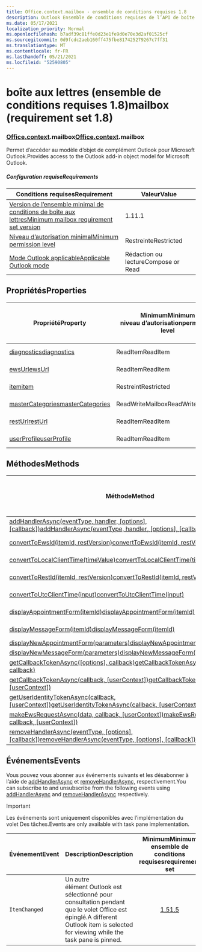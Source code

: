 ```yaml
---
title: Office.context.mailbox - ensemble de conditions requises 1.8
description: Outlook Ensemble de conditions requises de l’API de boîte aux lettres version 1.8 du modèle objet Mailbox.
ms.date: 05/17/2021
localization_priority: Normal
ms.openlocfilehash: b7adf39c81ffe0d23e1fe9d0e70e3d2af01525cf
ms.sourcegitcommit: 0d9fcdc2aeb160ff475fbe817425279267c7ff31
ms.translationtype: MT
ms.contentlocale: fr-FR
ms.lasthandoff: 05/21/2021
ms.locfileid: "52590805"
---
```

# <a name="mailbox-requirement-set-18"></a><span data-ttu-id="1bb28-103">boîte aux lettres (ensemble de conditions requises 1.8)</span><span class="sxs-lookup"><span data-stu-id="1bb28-103">mailbox (requirement set 1.8)</span></span>

### <a name="officecontextmailbox"></a><span data-ttu-id="1bb28-104">[Office](office.md)[.context](office.context.md).mailbox</span><span class="sxs-lookup"><span data-stu-id="1bb28-104">[Office](office.md)[.context](office.context.md).mailbox</span></span>

<span data-ttu-id="1bb28-105">Permet d’accéder au modèle d’objet de complément Outlook pour Microsoft Outlook.</span><span class="sxs-lookup"><span data-stu-id="1bb28-105">Provides access to the Outlook add-in object model for Microsoft Outlook.</span></span>

##### <a name="requirements"></a><span data-ttu-id="1bb28-106">Configuration requise</span><span class="sxs-lookup"><span data-stu-id="1bb28-106">Requirements</span></span>

|<span data-ttu-id="1bb28-107">Conditions requises</span><span class="sxs-lookup"><span data-stu-id="1bb28-107">Requirement</span></span>| <span data-ttu-id="1bb28-108">Valeur</span><span class="sxs-lookup"><span data-stu-id="1bb28-108">Value</span></span>|
|---|---|
|[<span data-ttu-id="1bb28-109">Version de l’ensemble minimal de conditions de boîte aux lettres</span><span class="sxs-lookup"><span data-stu-id="1bb28-109">Minimum mailbox requirement set version</span></span>](../../requirement-sets/outlook-api-requirement-sets.md)| <span data-ttu-id="1bb28-110">1.1</span><span class="sxs-lookup"><span data-stu-id="1bb28-110">1.1</span></span>|
|[<span data-ttu-id="1bb28-111">Niveau d’autorisation minimal</span><span class="sxs-lookup"><span data-stu-id="1bb28-111">Minimum permission level</span></span>](../../../outlook/understanding-outlook-add-in-permissions.md)| <span data-ttu-id="1bb28-112">Restreinte</span><span class="sxs-lookup"><span data-stu-id="1bb28-112">Restricted</span></span>|
|[<span data-ttu-id="1bb28-113">Mode Outlook applicable</span><span class="sxs-lookup"><span data-stu-id="1bb28-113">Applicable Outlook mode</span></span>](../../../outlook/outlook-add-ins-overview.md#extension-points)| <span data-ttu-id="1bb28-114">Rédaction ou lecture</span><span class="sxs-lookup"><span data-stu-id="1bb28-114">Compose or Read</span></span>|

## <a name="properties"></a><span data-ttu-id="1bb28-115">Propriétés</span><span class="sxs-lookup"><span data-stu-id="1bb28-115">Properties</span></span>

| <span data-ttu-id="1bb28-116">Propriété</span><span class="sxs-lookup"><span data-stu-id="1bb28-116">Property</span></span> | <span data-ttu-id="1bb28-117">Minimum</span><span class="sxs-lookup"><span data-stu-id="1bb28-117">Minimum</span></span><br><span data-ttu-id="1bb28-118">niveau d’autorisation</span><span class="sxs-lookup"><span data-stu-id="1bb28-118">permission level</span></span> | <span data-ttu-id="1bb28-119">Modes</span><span class="sxs-lookup"><span data-stu-id="1bb28-119">Modes</span></span> | <span data-ttu-id="1bb28-120">Type de retour</span><span class="sxs-lookup"><span data-stu-id="1bb28-120">Return type</span></span> | <span data-ttu-id="1bb28-121">Minimum</span><span class="sxs-lookup"><span data-stu-id="1bb28-121">Minimum</span></span><br><span data-ttu-id="1bb28-122">ensemble de conditions requises</span><span class="sxs-lookup"><span data-stu-id="1bb28-122">requirement set</span></span> |
|---|---|---|---|:---:|
| [<span data-ttu-id="1bb28-123">diagnostics</span><span class="sxs-lookup"><span data-stu-id="1bb28-123">diagnostics</span></span>](/javascript/api/outlook/office.mailbox?view=outlook-js-1.8&preserve-view=true#diagnostics) | <span data-ttu-id="1bb28-124">ReadItem</span><span class="sxs-lookup"><span data-stu-id="1bb28-124">ReadItem</span></span> | <span data-ttu-id="1bb28-125">Composition</span><span class="sxs-lookup"><span data-stu-id="1bb28-125">Compose</span></span><br><span data-ttu-id="1bb28-126">Lire</span><span class="sxs-lookup"><span data-stu-id="1bb28-126">Read</span></span> | [<span data-ttu-id="1bb28-127">Diagnostics</span><span class="sxs-lookup"><span data-stu-id="1bb28-127">Diagnostics</span></span>](/javascript/api/outlook/office.diagnostics?view=outlook-js-1.8&preserve-view=true) | [<span data-ttu-id="1bb28-128">1.1</span><span class="sxs-lookup"><span data-stu-id="1bb28-128">1.1</span></span>](../requirement-set-1.1/outlook-requirement-set-1.1.md) |
| [<span data-ttu-id="1bb28-129">ewsUrl</span><span class="sxs-lookup"><span data-stu-id="1bb28-129">ewsUrl</span></span>](/javascript/api/outlook/office.mailbox?view=outlook-js-1.8&preserve-view=true#ewsurl) | <span data-ttu-id="1bb28-130">ReadItem</span><span class="sxs-lookup"><span data-stu-id="1bb28-130">ReadItem</span></span> | <span data-ttu-id="1bb28-131">Composition</span><span class="sxs-lookup"><span data-stu-id="1bb28-131">Compose</span></span><br><span data-ttu-id="1bb28-132">Lire</span><span class="sxs-lookup"><span data-stu-id="1bb28-132">Read</span></span> | <span data-ttu-id="1bb28-133">Chaîne</span><span class="sxs-lookup"><span data-stu-id="1bb28-133">String</span></span> | [<span data-ttu-id="1bb28-134">1.1</span><span class="sxs-lookup"><span data-stu-id="1bb28-134">1.1</span></span>](../requirement-set-1.1/outlook-requirement-set-1.1.md) |
| [<span data-ttu-id="1bb28-135">item</span><span class="sxs-lookup"><span data-stu-id="1bb28-135">item</span></span>](office.context.mailbox.item.md) | <span data-ttu-id="1bb28-136">Restreint</span><span class="sxs-lookup"><span data-stu-id="1bb28-136">Restricted</span></span> | <span data-ttu-id="1bb28-137">Composition</span><span class="sxs-lookup"><span data-stu-id="1bb28-137">Compose</span></span><br><span data-ttu-id="1bb28-138">Lire</span><span class="sxs-lookup"><span data-stu-id="1bb28-138">Read</span></span> | [<span data-ttu-id="1bb28-139">Élément</span><span class="sxs-lookup"><span data-stu-id="1bb28-139">Item</span></span>](/javascript/api/outlook/office.item?view=outlook-js-1.8&preserve-view=true) | [<span data-ttu-id="1bb28-140">1.1</span><span class="sxs-lookup"><span data-stu-id="1bb28-140">1.1</span></span>](../requirement-set-1.1/outlook-requirement-set-1.1.md) |
| [<span data-ttu-id="1bb28-141">masterCategories</span><span class="sxs-lookup"><span data-stu-id="1bb28-141">masterCategories</span></span>](/javascript/api/outlook/office.mailbox?view=outlook-js-1.8&preserve-view=true#mastercategories) | <span data-ttu-id="1bb28-142">ReadWriteMailbox</span><span class="sxs-lookup"><span data-stu-id="1bb28-142">ReadWriteMailbox</span></span> | <span data-ttu-id="1bb28-143">Composition</span><span class="sxs-lookup"><span data-stu-id="1bb28-143">Compose</span></span><br><span data-ttu-id="1bb28-144">Lire</span><span class="sxs-lookup"><span data-stu-id="1bb28-144">Read</span></span> | [<span data-ttu-id="1bb28-145">Catégoriesmaître</span><span class="sxs-lookup"><span data-stu-id="1bb28-145">MasterCategories</span></span>](/javascript/api/outlook/office.mastercategories?view=outlook-js-1.8&preserve-view=true) | [<span data-ttu-id="1bb28-146">1.8</span><span class="sxs-lookup"><span data-stu-id="1bb28-146">1.8</span></span>](../requirement-set-1.8/outlook-requirement-set-1.8.md) |
| [<span data-ttu-id="1bb28-147">restUrl</span><span class="sxs-lookup"><span data-stu-id="1bb28-147">restUrl</span></span>](/javascript/api/outlook/office.mailbox?view=outlook-js-1.8&preserve-view=true#resturl) | <span data-ttu-id="1bb28-148">ReadItem</span><span class="sxs-lookup"><span data-stu-id="1bb28-148">ReadItem</span></span> | <span data-ttu-id="1bb28-149">Composition</span><span class="sxs-lookup"><span data-stu-id="1bb28-149">Compose</span></span><br><span data-ttu-id="1bb28-150">Lire</span><span class="sxs-lookup"><span data-stu-id="1bb28-150">Read</span></span> | <span data-ttu-id="1bb28-151">Chaîne</span><span class="sxs-lookup"><span data-stu-id="1bb28-151">String</span></span> | [<span data-ttu-id="1bb28-152">1.5</span><span class="sxs-lookup"><span data-stu-id="1bb28-152">1.5</span></span>](../requirement-set-1.5/outlook-requirement-set-1.5.md) |
| [<span data-ttu-id="1bb28-153">userProfile</span><span class="sxs-lookup"><span data-stu-id="1bb28-153">userProfile</span></span>](/javascript/api/outlook/office.mailbox?view=outlook-js-1.8&preserve-view=true#userprofile) | <span data-ttu-id="1bb28-154">ReadItem</span><span class="sxs-lookup"><span data-stu-id="1bb28-154">ReadItem</span></span> | <span data-ttu-id="1bb28-155">Composition</span><span class="sxs-lookup"><span data-stu-id="1bb28-155">Compose</span></span><br><span data-ttu-id="1bb28-156">Lire</span><span class="sxs-lookup"><span data-stu-id="1bb28-156">Read</span></span> | [<span data-ttu-id="1bb28-157">UserProfile</span><span class="sxs-lookup"><span data-stu-id="1bb28-157">UserProfile</span></span>](/javascript/api/outlook/office.userprofile?view=outlook-js-1.8&preserve-view=true) | [<span data-ttu-id="1bb28-158">1.1</span><span class="sxs-lookup"><span data-stu-id="1bb28-158">1.1</span></span>](../requirement-set-1.1/outlook-requirement-set-1.1.md) |

## <a name="methods"></a><span data-ttu-id="1bb28-159">Méthodes</span><span class="sxs-lookup"><span data-stu-id="1bb28-159">Methods</span></span>

| <span data-ttu-id="1bb28-160">Méthode</span><span class="sxs-lookup"><span data-stu-id="1bb28-160">Method</span></span> | <span data-ttu-id="1bb28-161">Minimum</span><span class="sxs-lookup"><span data-stu-id="1bb28-161">Minimum</span></span><br><span data-ttu-id="1bb28-162">niveau d’autorisation</span><span class="sxs-lookup"><span data-stu-id="1bb28-162">permission level</span></span> | <span data-ttu-id="1bb28-163">Modes</span><span class="sxs-lookup"><span data-stu-id="1bb28-163">Modes</span></span> | <span data-ttu-id="1bb28-164">Minimum</span><span class="sxs-lookup"><span data-stu-id="1bb28-164">Minimum</span></span><br><span data-ttu-id="1bb28-165">ensemble de conditions requises</span><span class="sxs-lookup"><span data-stu-id="1bb28-165">requirement set</span></span> |
|---|---|---|:---:|
| <span data-ttu-id="1bb28-166">[addHandlerAsync(eventType, handler, [options], [callback])](/javascript/api/outlook/office.mailbox?view=outlook-js-1.8&preserve-view=true#addhandlerasync-eventtype--handler--options--callback-)</span><span class="sxs-lookup"><span data-stu-id="1bb28-166">[addHandlerAsync(eventType, handler, [options], [callback])](/javascript/api/outlook/office.mailbox?view=outlook-js-1.8&preserve-view=true#addhandlerasync-eventtype--handler--options--callback-)</span></span> | <span data-ttu-id="1bb28-167">ReadItem</span><span class="sxs-lookup"><span data-stu-id="1bb28-167">ReadItem</span></span> | <span data-ttu-id="1bb28-168">Composition</span><span class="sxs-lookup"><span data-stu-id="1bb28-168">Compose</span></span><br><span data-ttu-id="1bb28-169">Lire</span><span class="sxs-lookup"><span data-stu-id="1bb28-169">Read</span></span> | [<span data-ttu-id="1bb28-170">1.5</span><span class="sxs-lookup"><span data-stu-id="1bb28-170">1.5</span></span>](../requirement-set-1.5/outlook-requirement-set-1.5.md) |
| [<span data-ttu-id="1bb28-171">convertToEwsId(itemId, restVersion)</span><span class="sxs-lookup"><span data-stu-id="1bb28-171">convertToEwsId(itemId, restVersion)</span></span>](/javascript/api/outlook/office.mailbox?view=outlook-js-1.8&preserve-view=true#converttoewsid-itemid--restversion-) | <span data-ttu-id="1bb28-172">Restreint</span><span class="sxs-lookup"><span data-stu-id="1bb28-172">Restricted</span></span> | <span data-ttu-id="1bb28-173">Composition</span><span class="sxs-lookup"><span data-stu-id="1bb28-173">Compose</span></span><br><span data-ttu-id="1bb28-174">Lire</span><span class="sxs-lookup"><span data-stu-id="1bb28-174">Read</span></span> | [<span data-ttu-id="1bb28-175">1.3</span><span class="sxs-lookup"><span data-stu-id="1bb28-175">1.3</span></span>](../requirement-set-1.3/outlook-requirement-set-1.3.md) |
| [<span data-ttu-id="1bb28-176">convertToLocalClientTime(timeValue)</span><span class="sxs-lookup"><span data-stu-id="1bb28-176">convertToLocalClientTime(timeValue)</span></span>](/javascript/api/outlook/office.mailbox?view=outlook-js-1.8&preserve-view=true#converttolocalclienttime-timevalue-) | <span data-ttu-id="1bb28-177">ReadItem</span><span class="sxs-lookup"><span data-stu-id="1bb28-177">ReadItem</span></span> | <span data-ttu-id="1bb28-178">Composition</span><span class="sxs-lookup"><span data-stu-id="1bb28-178">Compose</span></span><br><span data-ttu-id="1bb28-179">Lire</span><span class="sxs-lookup"><span data-stu-id="1bb28-179">Read</span></span> | [<span data-ttu-id="1bb28-180">1.1</span><span class="sxs-lookup"><span data-stu-id="1bb28-180">1.1</span></span>](../requirement-set-1.1/outlook-requirement-set-1.1.md) |
| [<span data-ttu-id="1bb28-181">convertToRestId(itemId, restVersion)</span><span class="sxs-lookup"><span data-stu-id="1bb28-181">convertToRestId(itemId, restVersion)</span></span>](/javascript/api/outlook/office.mailbox?view=outlook-js-1.8&preserve-view=true#converttorestid-itemid--restversion-) | <span data-ttu-id="1bb28-182">Restreint</span><span class="sxs-lookup"><span data-stu-id="1bb28-182">Restricted</span></span> | <span data-ttu-id="1bb28-183">Composition</span><span class="sxs-lookup"><span data-stu-id="1bb28-183">Compose</span></span><br><span data-ttu-id="1bb28-184">Lire</span><span class="sxs-lookup"><span data-stu-id="1bb28-184">Read</span></span> | [<span data-ttu-id="1bb28-185">1.3</span><span class="sxs-lookup"><span data-stu-id="1bb28-185">1.3</span></span>](../requirement-set-1.3/outlook-requirement-set-1.3.md) |
| [<span data-ttu-id="1bb28-186">convertToUtcClientTime(input)</span><span class="sxs-lookup"><span data-stu-id="1bb28-186">convertToUtcClientTime(input)</span></span>](/javascript/api/outlook/office.mailbox?view=outlook-js-1.8&preserve-view=true#converttoutcclienttime-input-) | <span data-ttu-id="1bb28-187">ReadItem</span><span class="sxs-lookup"><span data-stu-id="1bb28-187">ReadItem</span></span> | <span data-ttu-id="1bb28-188">Composition</span><span class="sxs-lookup"><span data-stu-id="1bb28-188">Compose</span></span><br><span data-ttu-id="1bb28-189">Lire</span><span class="sxs-lookup"><span data-stu-id="1bb28-189">Read</span></span> | [<span data-ttu-id="1bb28-190">1.1</span><span class="sxs-lookup"><span data-stu-id="1bb28-190">1.1</span></span>](../requirement-set-1.1/outlook-requirement-set-1.1.md) |
| [<span data-ttu-id="1bb28-191">displayAppointmentForm(itemId)</span><span class="sxs-lookup"><span data-stu-id="1bb28-191">displayAppointmentForm(itemId)</span></span>](/javascript/api/outlook/office.mailbox?view=outlook-js-1.8&preserve-view=true#displayappointmentform-itemid-) | <span data-ttu-id="1bb28-192">ReadItem</span><span class="sxs-lookup"><span data-stu-id="1bb28-192">ReadItem</span></span> | <span data-ttu-id="1bb28-193">Composition</span><span class="sxs-lookup"><span data-stu-id="1bb28-193">Compose</span></span><br><span data-ttu-id="1bb28-194">Lire</span><span class="sxs-lookup"><span data-stu-id="1bb28-194">Read</span></span> | [<span data-ttu-id="1bb28-195">1.1</span><span class="sxs-lookup"><span data-stu-id="1bb28-195">1.1</span></span>](../requirement-set-1.1/outlook-requirement-set-1.1.md) |
| [<span data-ttu-id="1bb28-196">displayMessageForm(itemId)</span><span class="sxs-lookup"><span data-stu-id="1bb28-196">displayMessageForm(itemId)</span></span>](/javascript/api/outlook/office.mailbox?view=outlook-js-1.8&preserve-view=true#displaymessageform-itemid-) | <span data-ttu-id="1bb28-197">ReadItem</span><span class="sxs-lookup"><span data-stu-id="1bb28-197">ReadItem</span></span> | <span data-ttu-id="1bb28-198">Composition</span><span class="sxs-lookup"><span data-stu-id="1bb28-198">Compose</span></span><br><span data-ttu-id="1bb28-199">Lire</span><span class="sxs-lookup"><span data-stu-id="1bb28-199">Read</span></span> | [<span data-ttu-id="1bb28-200">1.1</span><span class="sxs-lookup"><span data-stu-id="1bb28-200">1.1</span></span>](../requirement-set-1.1/outlook-requirement-set-1.1.md) |
| [<span data-ttu-id="1bb28-201">displayNewAppointmentForm(parameters)</span><span class="sxs-lookup"><span data-stu-id="1bb28-201">displayNewAppointmentForm(parameters)</span></span>](/javascript/api/outlook/office.mailbox?view=outlook-js-1.8&preserve-view=true#displaynewappointmentform-parameters-) | <span data-ttu-id="1bb28-202">ReadItem</span><span class="sxs-lookup"><span data-stu-id="1bb28-202">ReadItem</span></span> | <span data-ttu-id="1bb28-203">Lire</span><span class="sxs-lookup"><span data-stu-id="1bb28-203">Read</span></span> | [<span data-ttu-id="1bb28-204">1.1</span><span class="sxs-lookup"><span data-stu-id="1bb28-204">1.1</span></span>](../requirement-set-1.1/outlook-requirement-set-1.1.md) |
| [<span data-ttu-id="1bb28-205">displayNewMessageForm(parameters)</span><span class="sxs-lookup"><span data-stu-id="1bb28-205">displayNewMessageForm(parameters)</span></span>](/javascript/api/outlook/office.mailbox?view=outlook-js-1.8&preserve-view=true#displaynewmessageform-parameters-) | <span data-ttu-id="1bb28-206">ReadItem</span><span class="sxs-lookup"><span data-stu-id="1bb28-206">ReadItem</span></span> | <span data-ttu-id="1bb28-207">Lire</span><span class="sxs-lookup"><span data-stu-id="1bb28-207">Read</span></span> | [<span data-ttu-id="1bb28-208">1.6</span><span class="sxs-lookup"><span data-stu-id="1bb28-208">1.6</span></span>](../requirement-set-1.6/outlook-requirement-set-1.6.md) |
| <span data-ttu-id="1bb28-209">[getCallbackTokenAsync([options], callback)](/javascript/api/outlook/office.mailbox?view=outlook-js-1.8&preserve-view=true#getcallbacktokenasync-options--callback-)</span><span class="sxs-lookup"><span data-stu-id="1bb28-209">[getCallbackTokenAsync([options], callback)](/javascript/api/outlook/office.mailbox?view=outlook-js-1.8&preserve-view=true#getcallbacktokenasync-options--callback-)</span></span> | <span data-ttu-id="1bb28-210">ReadItem</span><span class="sxs-lookup"><span data-stu-id="1bb28-210">ReadItem</span></span> | <span data-ttu-id="1bb28-211">Composition</span><span class="sxs-lookup"><span data-stu-id="1bb28-211">Compose</span></span><br><span data-ttu-id="1bb28-212">Lire</span><span class="sxs-lookup"><span data-stu-id="1bb28-212">Read</span></span> | [<span data-ttu-id="1bb28-213">1.5</span><span class="sxs-lookup"><span data-stu-id="1bb28-213">1.5</span></span>](../requirement-set-1.5/outlook-requirement-set-1.5.md) |
| <span data-ttu-id="1bb28-214">[getCallbackTokenAsync(callback, [userContext])](/javascript/api/outlook/office.mailbox?view=outlook-js-1.8&preserve-view=true#getcallbacktokenasync-callback--usercontext-)</span><span class="sxs-lookup"><span data-stu-id="1bb28-214">[getCallbackTokenAsync(callback, [userContext])](/javascript/api/outlook/office.mailbox?view=outlook-js-1.8&preserve-view=true#getcallbacktokenasync-callback--usercontext-)</span></span> | <span data-ttu-id="1bb28-215">ReadItem</span><span class="sxs-lookup"><span data-stu-id="1bb28-215">ReadItem</span></span> | <span data-ttu-id="1bb28-216">Composition</span><span class="sxs-lookup"><span data-stu-id="1bb28-216">Compose</span></span><br><span data-ttu-id="1bb28-217">Lire</span><span class="sxs-lookup"><span data-stu-id="1bb28-217">Read</span></span> | [<span data-ttu-id="1bb28-218">1.3</span><span class="sxs-lookup"><span data-stu-id="1bb28-218">1.3</span></span>](../requirement-set-1.3/outlook-requirement-set-1.3.md)<br>[<span data-ttu-id="1bb28-219">1.1</span><span class="sxs-lookup"><span data-stu-id="1bb28-219">1.1</span></span>](../requirement-set-1.1/outlook-requirement-set-1.1.md) |
| <span data-ttu-id="1bb28-220">[getUserIdentityTokenAsync(callback, [userContext])](/javascript/api/outlook/office.mailbox?view=outlook-js-1.8&preserve-view=true#getuseridentitytokenasync-callback--usercontext-)</span><span class="sxs-lookup"><span data-stu-id="1bb28-220">[getUserIdentityTokenAsync(callback, [userContext])](/javascript/api/outlook/office.mailbox?view=outlook-js-1.8&preserve-view=true#getuseridentitytokenasync-callback--usercontext-)</span></span> | <span data-ttu-id="1bb28-221">ReadItem</span><span class="sxs-lookup"><span data-stu-id="1bb28-221">ReadItem</span></span> | <span data-ttu-id="1bb28-222">Composition</span><span class="sxs-lookup"><span data-stu-id="1bb28-222">Compose</span></span><br><span data-ttu-id="1bb28-223">Lire</span><span class="sxs-lookup"><span data-stu-id="1bb28-223">Read</span></span> | [<span data-ttu-id="1bb28-224">1.1</span><span class="sxs-lookup"><span data-stu-id="1bb28-224">1.1</span></span>](../requirement-set-1.1/outlook-requirement-set-1.1.md) |
| <span data-ttu-id="1bb28-225">[makeEwsRequestAsync(data, callback, [userContext])](/javascript/api/outlook/office.mailbox?view=outlook-js-1.8&preserve-view=true#makeewsrequestasync-data--callback--usercontext-)</span><span class="sxs-lookup"><span data-stu-id="1bb28-225">[makeEwsRequestAsync(data, callback, [userContext])](/javascript/api/outlook/office.mailbox?view=outlook-js-1.8&preserve-view=true#makeewsrequestasync-data--callback--usercontext-)</span></span> | <span data-ttu-id="1bb28-226">ReadWriteMailbox</span><span class="sxs-lookup"><span data-stu-id="1bb28-226">ReadWriteMailbox</span></span> | <span data-ttu-id="1bb28-227">Composition</span><span class="sxs-lookup"><span data-stu-id="1bb28-227">Compose</span></span><br><span data-ttu-id="1bb28-228">Lire</span><span class="sxs-lookup"><span data-stu-id="1bb28-228">Read</span></span> | [<span data-ttu-id="1bb28-229">1.1</span><span class="sxs-lookup"><span data-stu-id="1bb28-229">1.1</span></span>](../requirement-set-1.1/outlook-requirement-set-1.1.md) |
| <span data-ttu-id="1bb28-230">[removeHandlerAsync(eventType, [options], [callback])](/javascript/api/outlook/office.mailbox?view=outlook-js-1.8&preserve-view=true#removehandlerasync-eventtype--options--callback-)</span><span class="sxs-lookup"><span data-stu-id="1bb28-230">[removeHandlerAsync(eventType, [options], [callback])](/javascript/api/outlook/office.mailbox?view=outlook-js-1.8&preserve-view=true#removehandlerasync-eventtype--options--callback-)</span></span> | <span data-ttu-id="1bb28-231">ReadItem</span><span class="sxs-lookup"><span data-stu-id="1bb28-231">ReadItem</span></span> | <span data-ttu-id="1bb28-232">Composition</span><span class="sxs-lookup"><span data-stu-id="1bb28-232">Compose</span></span><br><span data-ttu-id="1bb28-233">Lire</span><span class="sxs-lookup"><span data-stu-id="1bb28-233">Read</span></span> | [<span data-ttu-id="1bb28-234">1.5</span><span class="sxs-lookup"><span data-stu-id="1bb28-234">1.5</span></span>](../requirement-set-1.5/outlook-requirement-set-1.5.md) |

## <a name="events"></a><span data-ttu-id="1bb28-235">Événements</span><span class="sxs-lookup"><span data-stu-id="1bb28-235">Events</span></span>

<span data-ttu-id="1bb28-236">Vous pouvez vous abonner aux événements suivants et les désabonner à l’aide de [addHandlerAsync](/javascript/api/outlook/office.mailbox?view=outlook-js-1.8&preserve-view=true#addhandlerasync-eventtype--handler--options--callback-) et [removeHandlerAsync,](/javascript/api/outlook/office.mailbox?view=outlook-js-1.8&preserve-view=true#removehandlerasync-eventtype--options--callback-) respectivement.</span><span class="sxs-lookup"><span data-stu-id="1bb28-236">You can subscribe to and unsubscribe from the following events using [addHandlerAsync](/javascript/api/outlook/office.mailbox?view=outlook-js-1.8&preserve-view=true#addhandlerasync-eventtype--handler--options--callback-) and [removeHandlerAsync](/javascript/api/outlook/office.mailbox?view=outlook-js-1.8&preserve-view=true#removehandlerasync-eventtype--options--callback-) respectively.</span></span>

> [!IMPORTANT]
> <span data-ttu-id="1bb28-237">Les événements sont uniquement disponibles avec l’implémentation du volet Des tâches.</span><span class="sxs-lookup"><span data-stu-id="1bb28-237">Events are only available with task pane implementation.</span></span>

| <span data-ttu-id="1bb28-238">Événement</span><span class="sxs-lookup"><span data-stu-id="1bb28-238">Event</span></span> | <span data-ttu-id="1bb28-239">Description</span><span class="sxs-lookup"><span data-stu-id="1bb28-239">Description</span></span> | <span data-ttu-id="1bb28-240">Minimum</span><span class="sxs-lookup"><span data-stu-id="1bb28-240">Minimum</span></span><br><span data-ttu-id="1bb28-241">ensemble de conditions requises</span><span class="sxs-lookup"><span data-stu-id="1bb28-241">requirement set</span></span> |
|---|---|:---:|
|`ItemChanged`| <span data-ttu-id="1bb28-242">Un autre élément Outlook est sélectionné pour consultation pendant que le volet Office est épinglé.</span><span class="sxs-lookup"><span data-stu-id="1bb28-242">A different Outlook item is selected for viewing while the task pane is pinned.</span></span> | [<span data-ttu-id="1bb28-243">1.5</span><span class="sxs-lookup"><span data-stu-id="1bb28-243">1.5</span></span>](../requirement-set-1.5/outlook-requirement-set-1.5.md) |
